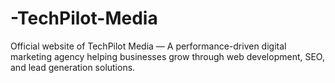 # -TechPilot-Media
Official website of TechPilot Media — A performance-driven digital marketing agency helping businesses grow through web development, SEO, and lead generation solutions.
